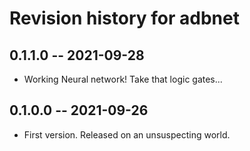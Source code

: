 # Revision history for adbnet

## 0.1.1.0 -- 2021-09-28

* Working Neural network! Take that logic gates...

## 0.1.0.0 -- 2021-09-26

* First version. Released on an unsuspecting world.
